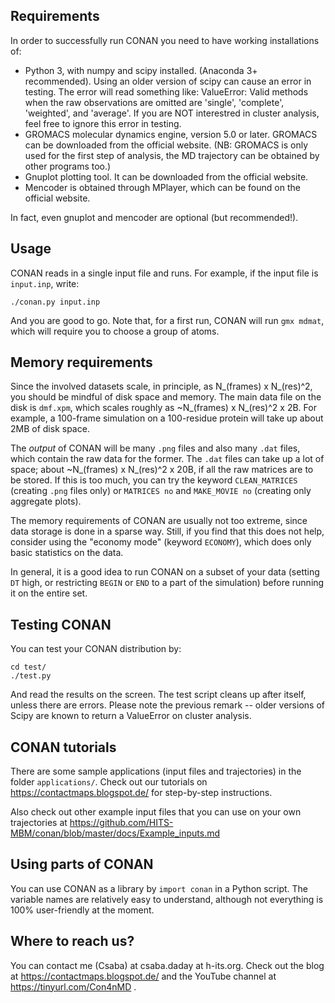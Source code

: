 Requirements
-------------

In order to successfully run CONAN you need to have working installations of:

 - Python 3, with numpy and scipy installed. (Anaconda 3+ recommended). Using an older version of scipy can cause an error in testing. The error will read something like: ValueError: Valid methods when the raw observations are omitted are 'single', 'complete', 'weighted', and 'average'. If you are NOT interestred in cluster analysis, feel free to ignore this error in testing.
 - GROMACS molecular dynamics engine, version 5.0 or later. GROMACS can be downloaded from the official website. (NB: GROMACS is only used for the first step of analysis, the MD trajectory can be obtained by other programs too.)
 - Gnuplot plotting tool. It can be downloaded from the official website.
 - Mencoder is obtained through MPlayer, which can be found on the official website.

In fact, even gnuplot and mencoder are optional (but recommended!).

Usage
-------------

CONAN reads in a single input file and runs. For example, if the input file is `input.inp`, write:

    ./conan.py input.inp
And you are good to go. Note that, for a first run, CONAN will run `gmx mdmat`, which will require you to choose a group of atoms.

Memory requirements
-------------

Since the involved datasets scale, in principle, as N_(frames) x N_(res)^2, you should be mindful of disk space and memory. The main data file on the disk is `dmf.xpm`, which scales roughly as ~N_(frames) x N_(res)^2 x 2B. For example, a 100-frame simulation on a 100-residue protein will take up about 2MB of disk space.

The _output_ of CONAN will be many `.png` files and also many `.dat` files, which contain the raw data for the former. The `.dat` files can take up a lot of space; about ~N_(frames) x N_(res)^2 x 20B, if all the raw matrices are to be stored. If this is too much, you can try the keyword `CLEAN_MATRICES` (creating `.png` files only) or `MATRICES no` and `MAKE_MOVIE no` (creating only aggregate plots).

The memory requirements of CONAN are usually not too extreme, since data storage is done in a sparse way. Still, if you find that this does not help,  consider using the "economy mode" (keyword `ECONOMY`), which does only basic statistics on the data.

In general, it is a good idea to run CONAN on a subset of your data (setting `DT` high, or restricting `BEGIN` or `END` to a part of the simulation) before running it on the entire set.

Testing CONAN
-------------

You can test your CONAN distribution by:

    cd test/
    ./test.py

And read the results on the screen. The test script cleans up after itself, unless there are errors. Please note the previous remark -- older versions of Scipy are known to return a ValueError on cluster analysis.

CONAN tutorials
-------------

There are some sample applications (input files and trajectories) in the folder `applications/`. 
Check out our tutorials on https://contactmaps.blogspot.de/ for step-by-step instructions.

Also check out other example input files that you can use on your own trajectories at https://github.com/HITS-MBM/conan/blob/master/docs/Example_inputs.md

Using parts of CONAN
-------------

You can use CONAN as a library by `import conan` in a Python script. The variable names are relatively easy to understand, although not everything is 100% user-friendly at the moment.

Where to reach us?
-------------

You can contact me (Csaba) at csaba.daday at h-its.org. Check out the blog at https://contactmaps.blogspot.de/ and the YouTube channel at https://tinyurl.com/Con4nMD .
